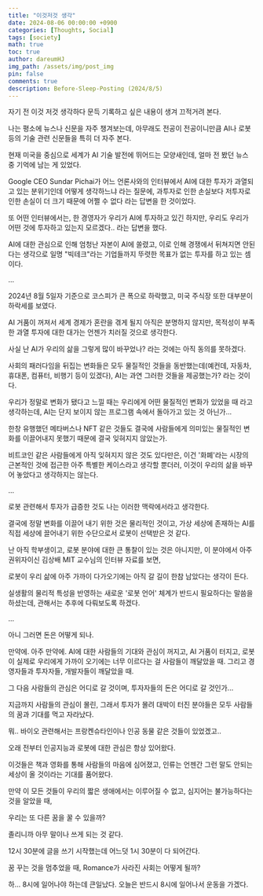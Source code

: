 ```yaml
---
title: "이것저것 생각"
date: 2024-08-06 00:00:00 +0900
categories: [Thoughts, Social]
tags: [society]
math: true
toc: true
author: dareumHJ
img_path: /assets/img/post_img
pin: false
comments: true
description: Before-Sleep-Posting (2024/8/5)
---
```


자기 전 이것 저것 생각하다 문득 기록하고 싶은 내용이 생겨 끄적거려 본다.

나는 평소에 뉴스나 신문을 자주 챙겨보는데, 아무래도 전공이 전공이니만큼 AI나 로봇 등의 기술 관련 신문들을 특히 더 자주 본다.

현재 미국을 중심으로 세계가 AI 기술 발전에 뛰어드는 모양새인데, 얼마 전 봤던 뉴스 중 기억에 남는 게 있었다.

Google CEO Sundar Pichai가 어느 언론사와의 인터뷰에서 AI에 대한 투자가 과열되고 있는 분위기인데 어떻게 생각하느냐 라는 질문에, 과투자로 인한 손실보다 저투자로 인한 손실이 더 크기 때문에 어쩔 수 없다 라는 답변을 한 것이었다.

또 어떤 인터뷰에서는, 한 경영자가 우리가 AI에 투자하고 있긴 하지만, 우리도 우리가 어떤 것에 투자하고 있는지 모르겠다.. 라는 답변을 했다.

AI에 대한 관심으로 인해 엄청난 자본이 AI에 쏠렸고, 이로 인해 경쟁에서 뒤쳐지면 안된다는 생각으로 일명 "빅테크"라는 기업들까지 뚜렷한 목표가 없는 투자를 하고 있는 셈이다.

...

2024년 8월 5일자 기준으로 코스피가 큰 폭으로 하락했고, 미국 주식장 또한 대부분이 하락세를 보였다.

AI 거품이 꺼져서 세계 경제가 혼란을 겪게 될지 아직은 분명하지 않지만, 목적성이 부족한 과열 투자에 대한 대가는 언젠가 치러질 것으로 생각한다.

사실 난 AI가 우리의 삶을 그렇게 많이 바꾸었나? 라는 것에는 아직 동의를 못하겠다.

사회의 패러다임을 뒤집는 변화들은 모두 물질적인 것들을 동반했는데(예컨데, 자동차, 휴대폰, 컴퓨터, 비행기 등이 있겠다), AI는 과연 그러한 것들을 제공했는가? 라는 것이다.

우리가 정말로 변화가 됐다고 느낄 때는 우리에게 어떤 물질적인 변화가 있었을 때 라고 생각하는데, AI는 단지 보이지 않는 프로그램 속에서 돌아가고 있는 것 아닌가...

한창 유행했던 메타버스나 NFT 같은 것들도 결국에 사람들에게 의미있는 물질적인 변화를 이끌어내지 못했기 때문에 결국 잊혀지지 않았는가.

비트코인 같은 사람들에게 아직 잊혀지지 않은 것도 있다만은, 이건 '화폐'라는 시장의 근본적인 것에 접근한 아주 특별한 케이스라고 생각할 뿐더러, 이것이 우리의 삶을 바꾸어 놓았다고 생각하지는 않는다.

...

로봇 관련해서 투자가 급증한 것도 나는 이러한 맥락에서라고 생각한다.

결국에 정말 변화를 이끌어 내기 위한 것은 물리적인 것이고, 가상 세상에 존재하는 AI를 직접 세상에 끌어내기 위한 수단으로서 로봇이 선택받은 것 같다.

난 아직 학부생이고, 로봇 분야에 대한 큰 통찰이 있는 것은 아니지만, 이 분야에서 아주 권위자이신 김상배 MIT 교수님의 인터뷰 자료를 보면,

로봇이 우리 삶에 아주 가까이 다가오기에는 아직 갈 길이 한참 남았다는 생각이 든다.

실생활의 물리적 특성을 반영하는 새로운 '로봇 언어' 체계가 반드시 필요하다는 말씀을 하셨는데, 관해서는 추후에 다뤄보도록 하겠다.

...

아니 그러면 돈은 어떻게 되나.

만약에. 아주 만약에. AI에 대한 사람들의 기대와 관심이 꺼지고, AI 거품이 터지고, 로봇이 실제로 우리에게 가까이 오기에는 너무 이르다는 걸 사람들이 깨달았을 때. 그리고 경영자들과 투자자들, 개발자들이 깨달았을 때.

그 다음 사람들의 관심은 어디로 갈 것이며, 투자자들의 돈은 어디로 갈 것인가...

지금까지 사람들의 관심이 몰린, 그래서 투자가 몰려 대박이 터진 분야들은 모두 사람들의 꿈과 기대를 먹고 자라났다.

뭐.. 바이오 관련해서는 프랑켄슈타인이나 인공 동물 같은 것들이 있었겠고..

오래 전부터 인공지능과 로봇에 대한 관심은 항상 있어왔다.

이것들은 책과 영화를 통해 사람들의 마음에 심어졌고, 인류는 언젠간 그런 말도 안되는 세상이 올 것이라는 기대를 품어왔다.

만약 이 모든 것들이 우리의 짧은 생애에서는 이루어질 수 없고, 심지어는 불가능하다는 것을 알았을 때,

우리는 또 다른 꿈을 꿀 수 있을까?

졸리니까 아무 말이나 쓰게 되는 것 같다.

12시 30분에 글을 쓰기 시작했는데 어느덧 1시 30분이 다 되어간다.

꿈 꾸는 것을 멈추었을 때, Romance가 사라진 사회는 어떻게 될까?

하... 8시에 일어나야 하는데 큰일났다. 오늘은 반드시 8시에 일어나서 운동을 가겠다.